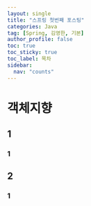 ```yaml
---
layout: single
title: "스프링 첫번째 포스팅"
categories: Java
tag: [Spring, 김영한, 기본]
author_profile: false
toc: true
toc_sticky: true
toc_label: 목차
sidebar:
  nav: "counts"
---
```


# 객체지향

## 1

### 1

## 2

### 1
